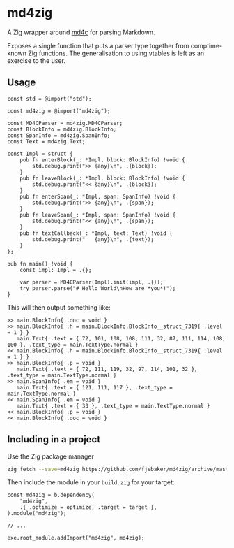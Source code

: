 # md4zig

A Zig wrapper around [md4c](https://github.com/mity/md4c) for parsing Markdown.

Exposes a single function that puts a parser type together from comptime-known Zig functions. The generalisation to using vtables is left as an exercise to the user.

## Usage

```zig
const std = @import("std");

const md4zig = @import("md4zig");

const MD4CParser = md4zig.MD4CParser;
const BlockInfo = md4zig.BlockInfo;
const SpanInfo = md4zig.SpanInfo;
const Text = md4zig.Text;

const Impl = struct {
    pub fn enterBlock(_: *Impl, block: BlockInfo) !void {
        std.debug.print(">> {any}\n", .{block});
    }
    pub fn leaveBlock(_: *Impl, block: BlockInfo) !void {
        std.debug.print("<< {any}\n", .{block});
    }
    pub fn enterSpan(_: *Impl, span: SpanInfo) !void {
        std.debug.print(">> {any}\n", .{span});
    }
    pub fn leaveSpan(_: *Impl, span: SpanInfo) !void {
        std.debug.print("<< {any}\n", .{span});
    }
    pub fn textCallback(_: *Impl, text: Text) !void {
        std.debug.print("   {any}\n", .{text});
    }
};

pub fn main() !void {
    const impl: Impl = .{};

    var parser = MD4CParser(Impl).init(impl, .{});
    try parser.parse("# Hello World\nHow are *you*!");
}
```

This will then output something like:

```
>> main.BlockInfo{ .doc = void }
>> main.BlockInfo{ .h = main.BlockInfo.BlockInfo__struct_7319{ .level = 1 } }
   main.Text{ .text = { 72, 101, 108, 108, 111, 32, 87, 111, 114, 108, 100 }, .text_type = main.TextType.normal }
<< main.BlockInfo{ .h = main.BlockInfo.BlockInfo__struct_7319{ .level = 1 } }
>> main.BlockInfo{ .p = void }
   main.Text{ .text = { 72, 111, 119, 32, 97, 114, 101, 32 }, .text_type = main.TextType.normal }
>> main.SpanInfo{ .em = void }
   main.Text{ .text = { 121, 111, 117 }, .text_type = main.TextType.normal }
<< main.SpanInfo{ .em = void }
   main.Text{ .text = { 33 }, .text_type = main.TextType.normal }
<< main.BlockInfo{ .p = void }
<< main.BlockInfo{ .doc = void }
```

## Including in a project

Use the Zig package manager

```bash
zig fetch --save=md4zig https://github.com/fjebaker/md4zig/archive/master.tar.gz
```

Then include the module in your `build.zig` for your target:

```zig
const md4zig = b.dependency(
    "md4zig",
    .{ .optimize = optimize, .target = target },
).module("md4zig");

// ...

exe.root_module.addImport("md4zig", md4zig);
```
